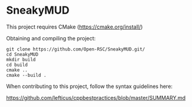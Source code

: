 # SneakyMUD

This project requires CMake (https://cmake.org/install/)

Obtaining and compiling the project:
```
git clone https://github.com/Open-RSC/SneakyMUD.git/
cd SneakyMUD
mkdir build
cd build
cmake ..
cmake --build .
```

When contributing to this project, follow the syntax guidelines here:

https://github.com/lefticus/cppbestpractices/blob/master/SUMMARY.md